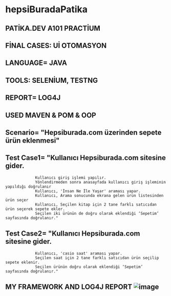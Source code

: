 # hepsiBuradaPatika
## PATİKA.DEV A101 PRACTİUM
## FİNAL CASES: Uİ OTOMASYON
## LANGUAGE= JAVA
## TOOLS: SELENİUM, TESTNG 



## REPORT= LOG4J
## USED MAVEN & POM & OOP 


## Scenario= "Hepsiburada.com üzerinden sepete ürün eklenmesi"
 ## Test Case1= "Kullanıcı Hepsiburada.com sitesine gider.
                 Kullanıcı giriş işlemi yapılır.
                 Yönlendirmeden sonra anasayfada kullanıcı giriş işleminin yapıldığı doğrulanır
                 Kullanıcı, 'İnsan Ne İle Yaşar' araması yapar.
                 Kullanıcı, Arama sonucunda ekrana gelen ürün listesinden ürün seçer
                 Kullanıcı, Seçilen kitap için 2 tane farklı satıcıdan ürün seçerek sepete ekler.
                 Seçilen iki ürünün de doğru olarak eklendiği ‘Sepetim’ sayfasında doğrulanır."
 ## Test Case2= "Kullanıcı Hepsiburada.com sitesine gider.
                 Kullanıcı, 'casio saat' araması yapar.
                 Seçilen saat için 2 tane farklı satıcıdan ürün seçilip sepete eklenir.
                 Seçilen ürünün doğru olarak eklendiği ‘Sepetim’ sayfasında doğrulanır."
## MY FRAMEWORK AND LOG4J REPORT ![image](https://user-images.githubusercontent.com/101196527/200323611-c6393853-7ef8-44b8-98fb-c725b2ce713f.png)
                 

